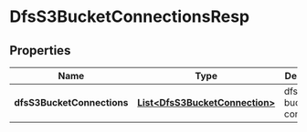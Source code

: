 # DfsS3BucketConnectionsResp

## Properties
Name | Type | Description | Notes
------------ | ------------- | ------------- | -------------
**dfsS3BucketConnections** | [**List&lt;DfsS3BucketConnection&gt;**](DfsS3BucketConnection.md) | dfs s3 bucket connections | 
